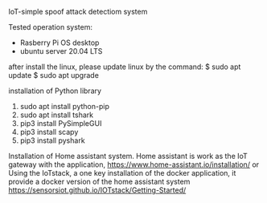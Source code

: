 IoT-simple spoof attack detectiom system

Tested operation system:
- Rasberry Pi OS desktop
- ubuntu server 20.04 LTS

after install the linux, please update linux by the command:
$ sudo apt update
$ sudo apt upgrade

installation of Python library
1. sudo apt install python-pip
2. sudo apt install tshark
3. pip3 install PySimpleGUI
4. pip3 install scapy
5. pip3 install pyshark

Installation of Home assistant system.
Home assistant is work as the IoT gateway with the application, 
https://www.home-assistant.io/installation/
or
Using the IoTstack, a one key installation of the docker application, it provide a docker version of the home assistant system
https://sensorsiot.github.io/IOTstack/Getting-Started/
